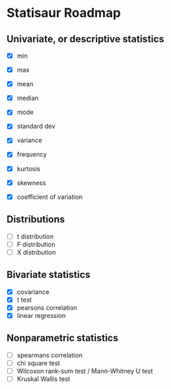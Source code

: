 # Statisaur Roadmap

## Univariate, or descriptive statistics

- [x] min
- [x] max
- [x] mean
- [x] median
- [x] mode
- [x] standard dev
- [x] variance
- [x] frequency
- [x] kurtosis
- [x] skewness
- [x] coefficient of variation


## Distributions

- [ ] t distribution
- [ ] F distribution
- [ ] X distribution

## Bivariate statistics

- [x] covariance
- [x] t test
- [x] pearsons correlation
- [x] linear regression

## Nonparametric statistics

- [ ] spearmans correlation
- [ ] chi square test
- [ ] Wilcoxon rank-sum test / Mann-Whitney U test
- [ ] Kruskal Wallis test
